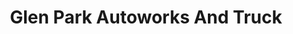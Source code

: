 ---
title: "Glen Park Autoworks And Truck"
url: /gary/glen-park-autoworks-and-truck/
shop: car repair
---